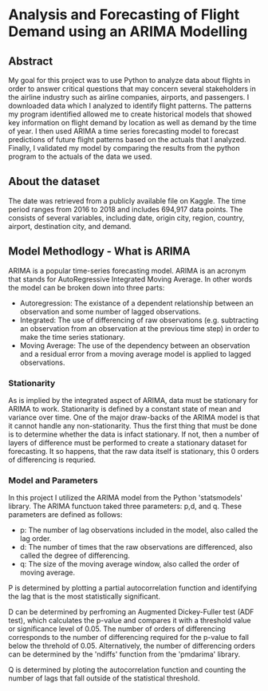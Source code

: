 # Analysis and Forecasting of Flight Demand using an ARIMA Modelling  
## Abstract
My goal for this project was to use Python to analyze data about flights in order to answer critical questions that may concern several stakeholders in the airline industry such as airline companies, airports, and passengers. I downloaded data which I analyzed to identify flight patterns. The patterns my program identified allowed me to create historical models that showed key information on flight demand by location as well as demand by the time of year. I then used ARIMA a time series forecasting model to forecast predictions of future flight patterns based on the actuals that I analyzed. Finally, I validated my model by comparing the results from the python program to the actuals of the data we used.

## About the dataset
The date was retrieved from a publicly available file on Kaggle. The time period ranges from 2016 to 2018 and includes 694,917 data points. The consists of several variables, including date, origin city, region, country, airport, destination city, and demand.

## Model Methodlogy - What is ARIMA
ARIMA is a popular time-series forecasting model. ARIMA is an acronym that stands for AutoRegressive Integrated Moving Average. In other words the model can be broken down into three parts: 
- Autoregression: The existance of a dependent relationship between an observation and some number of lagged observations.
- Integrated: The use of differencing of raw observations (e.g. subtracting an observation from an observation at the previous time step) in order to make the time series stationary.
- Moving Average: The use of the dependency between an observation and a residual error from a moving average model is applied to lagged observations.

### Stationarity
As is implied by the integrated aspect of ARIMA, data must be stationary for ARIMA to work. Stationarity is defined by a constant state of mean and variance over time. One of the major draw-backs of the ARIMA model is that it cannot handle any non-stationarity. Thus the first thing that must be done is to determine whether the data is infact stationary. If not, then a number of layers of difference must be performed to create a stationary dataset for forecasting. It so happens, that the raw data itself is stationary, this 0 orders of differencing is requried.

### Model and Parameters
In this project I utilized the ARIMA model from the Python 'statsmodels' library. The ARIMA functuon taked three parameters: p,d, and q. These parameters are defined as follows:

- p: The number of lag observations included in the model, also called the lag order.
- d: The number of times that the raw observations are differenced, also called the degree of differencing.
- q: The size of the moving average window, also called the order of moving average.

P is determined by plotting a partial autocorrelation function and identifying the lag that is the most statistically significant. 

D can be determined by perfroming an Augmented Dickey-Fuller test (ADF test), which calculates the p-value and compares it with a threshold value or significance level of 0.05. The number of orders of differencing corresponds to the number of differencing required for the p-value to fall below the threhold of 0.05. Alternatively, the number of differencing orders can be determined by the 'ndiffs' function from the 'pmdarima' library. 

Q is determined by ploting the autocorrelation function and counting the number of lags that fall outside of the statistical threshold.

